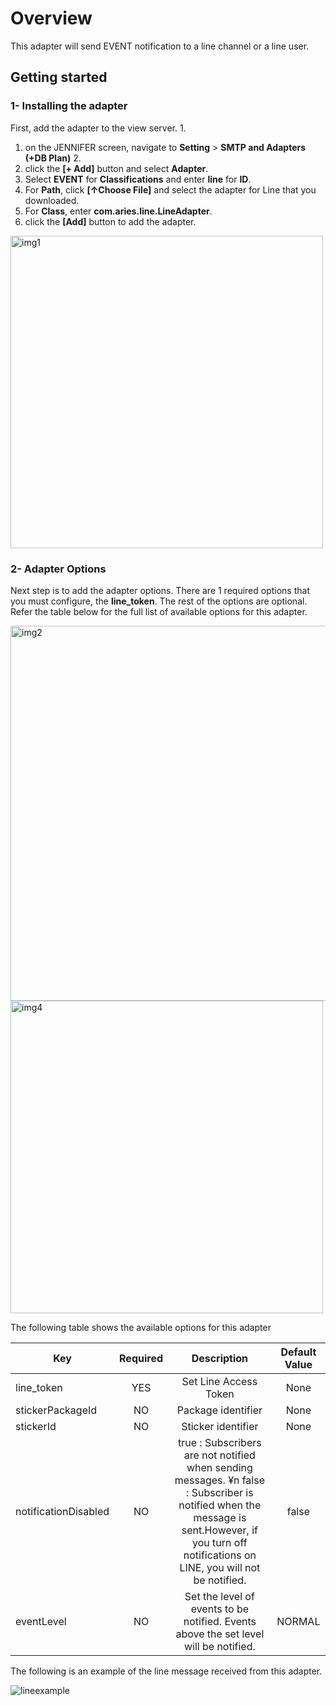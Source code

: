 # Overview
This adapter will send EVENT notification to a line channel or a line user.

## Getting started

### 1- Installing the adapter
First, add the adapter to the view server. 1.
1. on the JENNIFER screen, navigate to **Setting** > **SMTP and Adapters (+DB Plan)** 2.
2. click the **[+ Add]** button and select **Adapter**. 
3. Select **EVENT** for **Classifications** and enter **line** for **ID**. 
4. For **Path**, click **[↑Choose File]** and select the adapter for Line that you downloaded. 
5. For **Class**, enter **com.aries.line.LineAdapter**. 
6. click the **[Add]** button to add the adapter.

<img width="500" alt="img1" src="https://github.com/ju-hyun/jennifer-view-adapter-line/assets/30456085/7ddde066-0e41-49f0-af0f-10a67e0d29a6">


### 2- Adapter Options

Next step is to add the adapter options. There are 1 required options that you must configure, the **line_token**. 
The rest of the options are optional. Refer the table below for the full list of available options for this adapter.

<img width="600" alt="img2" src="https://github.com/ju-hyun/jennifer-view-adapter-line/assets/30456085/8d40940c-9497-4ec0-9cae-fe171131330a">

<img width="500" alt="img4" src="https://github.com/ju-hyun/jennifer-view-adapter-line/assets/30456085/c3705006-2e4f-4172-8fdc-88110d70b35a">

The following table shows the available options for this adapter

| Key                 | Required      | Description   |  Default Value |
| ------------------- |:-------------:|:-------------:|:--------------:|
| line_token          | YES           | Set Line Access Token | None 
| stickerPackageId    | NO            | Package identifier    | None 
| stickerId           | NO            | Sticker identifier    | None
| notificationDisabled| NO            | true : Subscribers are not notified when sending messages. ¥n false : Subscriber is notified when the message is sent.However, if you turn off notifications on LINE, you will not be notified.          | false 
| eventLevel          | NO            | Set the level of events to be notified. Events above the set level will be notified. | NORMAL


The following is an example of the line message received from this adapter.

![lineexample](https://github.com/ju-hyun/jennifer-view-adapter-line/assets/30456085/be012bcf-b08b-4e3b-ab66-68388008ff52)

